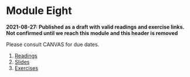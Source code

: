 # Module Eight

**2021-08-27: Published as a draft with valid readings and exercise links. Not confirmed until we reach this module and this header is removed**

Please consult CANVAS for due dates. 
1. [Readings](./readings/readings.md)
2. [Slides](./slides)
3. [Exercises](./exercises/exercises.md)
